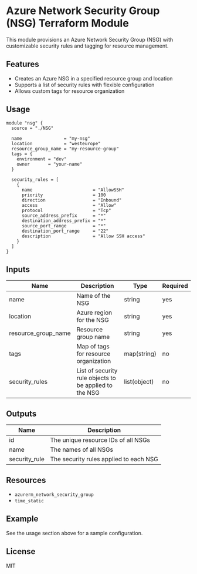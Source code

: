# Azure Network Security Group (NSG) Terraform Module

This module provisions an Azure Network Security Group (NSG) with customizable security rules and tagging for resource management.

## Features

- Creates an Azure NSG in a specified resource group and location
- Supports a list of security rules with flexible configuration
- Allows custom tags for resource organization

## Usage

```hcl
module "nsg" {
  source = "./NSG"

  name                = "my-nsg"
  location            = "westeurope"
  resource_group_name = "my-resource-group"
  tags = {
    environment = "dev"
    owner       = "your-name"
  }

  security_rules = [
    {
      name                       = "AllowSSH"
      priority                   = 100
      direction                  = "Inbound"
      access                     = "Allow"
      protocol                   = "Tcp"
      source_address_prefix      = "*"
      destination_address_prefix = "*"
      source_port_range          = "*"
      destination_port_range     = "22"
      description                = "Allow SSH access"
    }
  ]
}
```

## Inputs

| Name                | Description                                            | Type         | Required |
| ------------------- | ------------------------------------------------------ | ------------ | -------- |
| name                | Name of the NSG                                        | string       | yes      |
| location            | Azure region for the NSG                               | string       | yes      |
| resource_group_name | Resource group name                                    | string       | yes      |
| tags                | Map of tags for resource organization                  | map(string)  | no       |
| security_rules      | List of security rule objects to be applied to the NSG | list(object) | no       |

## Outputs

| Name          | Description                            |
| ------------- | -------------------------------------- |
| id            | The unique resource IDs of all NSGs    |
| name          | The names of all NSGs                  |
| security_rule | The security rules applied to each NSG |

## Resources

- `azurerm_network_security_group`
- `time_static`

## Example

See the usage section above for a sample configuration.

## License

MIT
